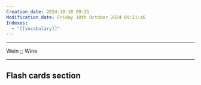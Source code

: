 ```yaml
---
Creation_date: 2024-10-18 09:21
Modification_date: Friday 18th October 2024 09:21:46
Indexes:
  - "[[vocabulary]]"
---
```


----

Wein ;; Wine
<!--SR:!2024-11-21,13,290-->



















---
## Flash cards section

